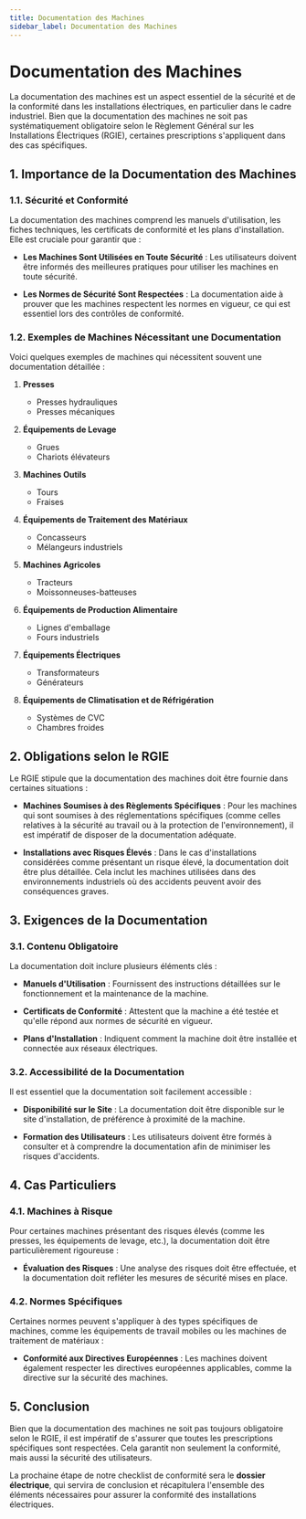 ```yaml
---
title: Documentation des Machines
sidebar_label: Documentation des Machines
---
```


# Documentation des Machines

La documentation des machines est un aspect essentiel de la sécurité et de la conformité dans les installations électriques, en particulier dans le cadre industriel. Bien que la documentation des machines ne soit pas systématiquement obligatoire selon le Règlement Général sur les Installations Électriques (RGIE), certaines prescriptions s'appliquent dans des cas spécifiques.

## 1. Importance de la Documentation des Machines

### 1.1. Sécurité et Conformité
La documentation des machines comprend les manuels d'utilisation, les fiches techniques, les certificats de conformité et les plans d'installation. Elle est cruciale pour garantir que :

- **Les Machines Sont Utilisées en Toute Sécurité** : Les utilisateurs doivent être informés des meilleures pratiques pour utiliser les machines en toute sécurité.

- **Les Normes de Sécurité Sont Respectées** : La documentation aide à prouver que les machines respectent les normes en vigueur, ce qui est essentiel lors des contrôles de conformité.

### 1.2. Exemples de Machines Nécessitant une Documentation
Voici quelques exemples de machines qui nécessitent souvent une documentation détaillée :

1. **Presses**
   - Presses hydrauliques
   - Presses mécaniques

2. **Équipements de Levage**
   - Grues
   - Chariots élévateurs

3. **Machines Outils**
   - Tours
   - Fraises

4. **Équipements de Traitement des Matériaux**
   - Concasseurs
   - Mélangeurs industriels

5. **Machines Agricoles**
   - Tracteurs
   - Moissonneuses-batteuses

6. **Équipements de Production Alimentaire**
   - Lignes d'emballage
   - Fours industriels

7. **Équipements Électriques**
   - Transformateurs
   - Générateurs

8. **Équipements de Climatisation et de Réfrigération**
   - Systèmes de CVC
   - Chambres froides

## 2. Obligations selon le RGIE
Le RGIE stipule que la documentation des machines doit être fournie dans certaines situations :

- **Machines Soumises à des Règlements Spécifiques** : Pour les machines qui sont soumises à des réglementations spécifiques (comme celles relatives à la sécurité au travail ou à la protection de l'environnement), il est impératif de disposer de la documentation adéquate.

- **Installations avec Risques Élevés** : Dans le cas d'installations considérées comme présentant un risque élevé, la documentation doit être plus détaillée. Cela inclut les machines utilisées dans des environnements industriels où des accidents peuvent avoir des conséquences graves.

## 3. Exigences de la Documentation

### 3.1. Contenu Obligatoire
La documentation doit inclure plusieurs éléments clés :

- **Manuels d'Utilisation** : Fournissent des instructions détaillées sur le fonctionnement et la maintenance de la machine.

- **Certificats de Conformité** : Attestent que la machine a été testée et qu'elle répond aux normes de sécurité en vigueur.

- **Plans d'Installation** : Indiquent comment la machine doit être installée et connectée aux réseaux électriques.

### 3.2. Accessibilité de la Documentation
Il est essentiel que la documentation soit facilement accessible :

- **Disponibilité sur le Site** : La documentation doit être disponible sur le site d'installation, de préférence à proximité de la machine.

- **Formation des Utilisateurs** : Les utilisateurs doivent être formés à consulter et à comprendre la documentation afin de minimiser les risques d'accidents.

## 4. Cas Particuliers

### 4.1. Machines à Risque
Pour certaines machines présentant des risques élevés (comme les presses, les équipements de levage, etc.), la documentation doit être particulièrement rigoureuse :

- **Évaluation des Risques** : Une analyse des risques doit être effectuée, et la documentation doit refléter les mesures de sécurité mises en place.

### 4.2. Normes Spécifiques
Certaines normes peuvent s'appliquer à des types spécifiques de machines, comme les équipements de travail mobiles ou les machines de traitement de matériaux :

- **Conformité aux Directives Européennes** : Les machines doivent également respecter les directives européennes applicables, comme la directive sur la sécurité des machines.

## 5. Conclusion

Bien que la documentation des machines ne soit pas toujours obligatoire selon le RGIE, il est impératif de s'assurer que toutes les prescriptions spécifiques sont respectées. Cela garantit non seulement la conformité, mais aussi la sécurité des utilisateurs.

La prochaine étape de notre checklist de conformité sera le **dossier électrique**, qui servira de conclusion et récapitulera l'ensemble des éléments nécessaires pour assurer la conformité des installations électriques.
